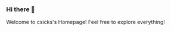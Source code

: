 ### Hi there 👋

Welcome to csicks's Homepage! Feel free to explore everything!

<!-- [![csicks's GitHub stats](https://github-readme-stats.vercel.app/api?username=csicks&count_private=true&show_icons=true)](https://github.com/anuraghazra/github-readme-stats) -->

<!--
**csicks/csicks** is a ✨ _special_ ✨ repository because its `README.md` (this file) appears on your GitHub profile.

Here are some ideas to get you started:

- 🔭 I’m currently working on ...
- 🌱 I’m currently learning ...
- 👯 I’m looking to collaborate on ...
- 🤔 I’m looking for help with ...
- 💬 Ask me about ...
- 📫 How to reach me: ...
- 😄 Pronouns: ...
- ⚡ Fun fact: ...
-->
